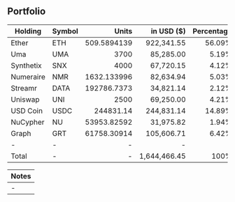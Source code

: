 ## Portfolio

| Holding              | Symbol | Units       | in USD ($)  | Percentage |
|----------------------|--------|-------------:|-------------:|------------:|
| Ether     | ETH    | 509.5894139 | 922,341.55  | 56.09%     |
| Uma       | UMA    | 3700        | 85,285.00    | 5.19%      |
| Synthetix | SNX    | 4000        | 67,720.15    | 4.12%      |
| Numeraire | NMR    | 1632.133996 | 82,634.94    | 5.03%      |
| Streamr   | DATA   | 192786.7373 | 34,821.14    | 2.12%      |
| Uniswap   | UNI    | 2500        | 69,250.00    | 4.21%      |
| USD Coin  | USDC   | 244831.14   | 244,831.14  | 14.89%     |
| NuCypher  | NU     | 53953.82592 | 31,975.82    | 1.94%      |
| Graph     | GRT    | 61758.30914 | 105,606.71  | 6.42%      |
| -         | -      | -           | -            | -          |
| Total     | -      | -           | 1,644,466.45 | 100%       |

|Notes|
|---|
|-|
